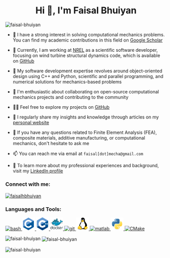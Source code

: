 <h1 align="center">Hi 👋, I'm Faisal Bhuiyan</h1>

<p align="left"> <img src="https://komarev.com/ghpvc/?username=faisal-bhuiyan&label=Profile%20views&color=0e75b6&style=flat" alt="faisal-bhuiyan" /> </p>

- :eyes: I have a strong interest in solving computational mechanics problems. You can find my academic contributions in this field on [Google Scholar](https://scholar.google.com/citations?user=v7zm7nYAAAAJ&hl=en&authuser=1)

- 💼 Currently, I am working at [NREL](https://www.nrel.gov/) as a scientific software developer, focusing on wind turbine structural dynamics code, which is available on [GitHub](https://github.com/Exawind/openturbine)

- 🌱 My software development expertise revolves around object-oriented design using C++ and Python, scientific and parallel programming, and numerical solutions for mechanics-based problems

- 👯 I'm enthusiastic about collaborating on open-source computational mechanics projects and contributing to the community

- 👨‍💻 Feel free to explore my projects on [GitHub](https://github.com/faisal-bhuiyan?tab=repositories)

- 📝 I regularly share my insights and knowledge through articles on my [personal website](https://www.faisalhbhuiyan.com)

- 💬 If you have any questions related to Finite Element Analysis (FEA), composite materials, additive manufacturing, or computational mechanics, don't hesitate to ask me

- 📫 You can reach me via email at `faisal[dot]mecha@gmail.com`

- 📄 To learn more about my professional experiences and background, visit my [LinkedIn profile](https://www.linkedin.com/in/faisalhbhuiyan/)

<h3 align="left">Connect with me:</h3>
<p align="left">
<a href="https://linkedin.com/in/faisalhbhuiyan" target="blank"><img align="center" src="https://raw.githubusercontent.com/rahuldkjain/github-profile-readme-generator/master/src/images/icons/Social/linked-in-alt.svg" alt="faisalhbhuiyan" height="30" width="40" /></a>
</p>


<h3 align="left">Languages and Tools:</h3>
<p align="left"> 
    <a href="https://www.gnu.org/software/bash/" target="_blank" rel="noreferrer"> <img src="https://www.vectorlogo.zone/logos/gnu_bash/gnu_bash-icon.svg" alt="bash" width="40" height="40"/> </a> 
    <a href="https://www.cprogramming.com/" target="_blank" rel="noreferrer"> <img src="https://raw.githubusercontent.com/devicons/devicon/master/icons/c/c-original.svg" alt="c" width="40" height="40"/> </a> 
    <a href="https://www.w3schools.com/cpp/" target="_blank" rel="noreferrer"> <img src="https://raw.githubusercontent.com/devicons/devicon/master/icons/cplusplus/cplusplus-original.svg" alt="cplusplus" width="40" height="40"/> </a> 
    <a href="https://www.docker.com/" target="_blank" rel="noreferrer"> <img src="https://raw.githubusercontent.com/devicons/devicon/master/icons/docker/docker-original-wordmark.svg" alt="docker" width="40" height="40"/> </a> 
    <a href="https://git-scm.com/" target="_blank" rel="noreferrer"> <img src="https://www.vectorlogo.zone/logos/git-scm/git-scm-icon.svg" alt="git" width="40" height="40"/> </a> 
    <a href="https://www.linux.org/" target="_blank" rel="noreferrer"> <img src="https://raw.githubusercontent.com/devicons/devicon/master/icons/linux/linux-original.svg" alt="linux" width="40" height="40"/> </a> 
    <a href="https://www.mathworks.com/" target="_blank" rel="noreferrer"> <img src="https://upload.wikimedia.org/wikipedia/commons/2/21/Matlab_Logo.png" alt="matlab" width="40" height="40"/> </a> 
    <a href="https://www.python.org" target="_blank" rel="noreferrer"> <img src="https://raw.githubusercontent.com/devicons/devicon/master/icons/python/python-original.svg" alt="python" width="40" height="40"/> </a>
    <a href="https://cmake.org/" target="_blank" rel="noreferrer"> <img src="https://upload.wikimedia.org/wikipedia/commons/thumb/1/13/Cmake.svg/1920px-Cmake.svg.png" alt="CMake" width="40" height="40"/> </a>
</p>

<p><img align="left" src="https://github-readme-stats.vercel.app/api/top-langs?username=faisal-bhuiyan&show_icons=true&locale=en&layout=compact&theme=dark" alt="faisal-bhuiyan" /></p>

<p>&nbsp;<img align="center" src="https://github-readme-stats.vercel.app/api?username=faisal-bhuiyan&show_icons=true&locale=en&theme=dark" alt="faisal-bhuiyan" /></p>

<p><img align="center" src="https://github-readme-streak-stats.herokuapp.com?user=faisal-bhuiyan&theme=dark" alt="faisal-bhuiyan" /></p>
